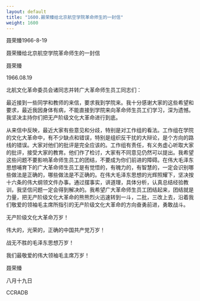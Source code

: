 ```yaml
---
layout: default
title: "1600.聂荣臻给北京航空学院革命师生的一封信"
weight: 1600
---
```


聂荣臻1966-8-19

聂荣臻给北京航空学院革命师生的一封信

聂荣臻

1966.08.19

北航文化革命委员会诸同志并转广大革命师生员工同志们：

最近接到一些同学和教师的来信，要求我到学院来。我十分感谢大家的这些希望和要求，最近我因身体有病，不能直接到学院来向革命师生员工们学习，深为遗憾。我坚决主持你们把无产阶级文化大革命进行到底。

从来信中反映，最近大家有些意见和分歧，特别是对工作组的看法。工作组在学院的文化大革命中，有不少缺点和错误，特别是组织反干扰的大辩论，是个方向的路线的错误。大家对他们的批评是完全应该的。工作组有责任，有义务虚心听取大家的批评，接受大家的教育。他们作了检讨，大家有不同意见仍然可以提出。我希望这些问题不要影响革命师生员工的团结，不要成为你们前进的障碍。在伟大毛泽东思想哺育下的广大革命师生员工是有觉悟的，有魄力的，有智慧的，一定会识别哪些做法是正确的，哪些做法是不正确的。在伟大毛泽东思想的光辉照耀下，坚决按十六条的伟大纲领文件办事。通过摆事实，讲道理，具体分析，认真总结经验教训，我坚信问题一定会得到解决的。我希望广大革命师生员工团结起来，团结就是力量，把无产阶级文化大革命的熊熊烈火迅速转到一斗，二批，三改上去，沿着我们敬爱的领袖毛主席所指引的无产阶级文化大革命的方向奋勇前进，勇敢战斗。

无产阶级文化大革命万岁！

伟大的，光荣的，正确的中国共产党万岁！

战无不胜的毛泽东思想万岁！

我们最敬爱的伟大领袖毛主席万岁！

聂荣臻

八月十九日

CCRADB

